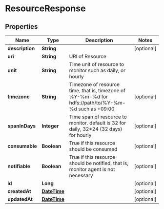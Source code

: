 
# ResourceResponse

## Properties
Name | Type | Description | Notes
------------ | ------------- | ------------- | -------------
**description** | **String** |  |  [optional]
**uri** | **String** | URI of Resource | 
**unit** | **String** | Time unit of resource to monitor such as daily, or hourly | 
**timezone** | **String** | Timezone of resource time, that is, timezone of %Y-%m-%d for hdfs://path/to/%Y-%m-%d such as +09:00 |  [optional]
**spanInDays** | **Integer** | Time span of resource to monitor. default is 32 for daily, 32*24 (32 days) for hourly |  [optional]
**consumable** | **Boolean** | True if this resource should be consumed |  [optional]
**notifiable** | **Boolean** | True if this resource should be notified, that is, monitor agent is not necessary |  [optional]
**id** | **Long** |  |  [optional]
**createdAt** | [**DateTime**](DateTime.md) |  |  [optional]
**updatedAt** | [**DateTime**](DateTime.md) |  |  [optional]



